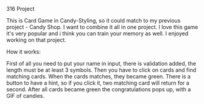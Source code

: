 316 Project

This is Card Game in Candy-Styling, so it could match to my previous project - Candy Shop. I want to combine it all in one project.
I love this game it's very popular and i think you can train your memory as well.
I enjoyed working on that project.

How it works:

First of all you need to put your name in input, there is validation added, the length must be at least 3 symbols.
Then you have to click on cards and find matching cards.
When the cards matches, they became green.
There is a button to have a hint, so if you click it, two matching card will return for a second.
After all cards became green the congratulations pops up, with a GIF of candies.


